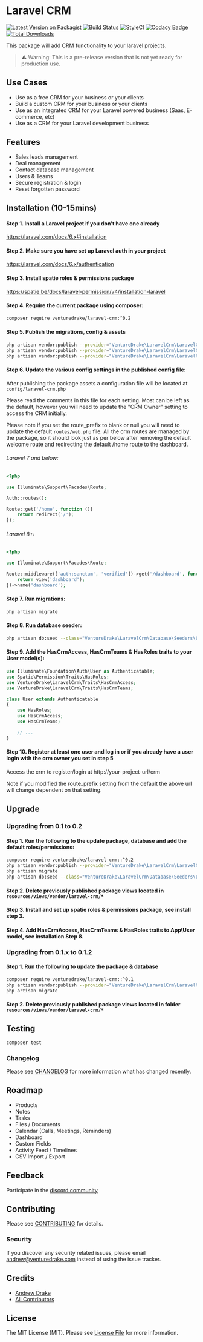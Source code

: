 # Laravel CRM

[![Latest Version on Packagist](https://img.shields.io/packagist/v/venturedrake/laravel-crm.svg?style=flat-square)](https://packagist.org/packages/venturedrake/laravel-crm)
[![Build Status](https://travis-ci.com/venturedrake/laravel-crm.svg?branch=master)](https://travis-ci.com/venturedrake/laravel-crm)
[![StyleCI](https://github.styleci.io/repos/291847143/shield?branch=master)](https://github.styleci.io/repos/291847143?branch=master)
[![Codacy Badge](https://api.codacy.com/project/badge/Grade/1946e83f51de4a0eb430a8e0a1aab3cf)](https://app.codacy.com/gh/venturedrake/laravel-crm?utm_source=github.com&utm_medium=referral&utm_content=venturedrake/laravel-crm&utm_campaign=Badge_Grade_Settings)
[![Total Downloads](https://img.shields.io/packagist/dt/venturedrake/laravel-crm.svg?style=flat-square)](https://packagist.org/packages/venturedrake/laravel-crm)

This package will add CRM functionality to your laravel projects.

> ⚠️ Warning: This is a pre-release version that is not yet ready for production use.

## Use Cases

- Use as a free CRM for your business or your clients
- Build a custom CRM for your business or your clients
- Use as an integrated CRM for your Laravel powered business (Saas, E-commerce, etc)
- Use as a CRM for your Laravel development business

## Features

 - Sales leads management
 - Deal management
 - Contact database management
 - Users & Teams
 - Secure registration & login
 - Reset forgotten password

## Installation (10-15mins)

#### Step 1. Install a Laravel project if you don't have one already

https://laravel.com/docs/6.x#installation

#### Step 2. Make sure you have set up Laravel auth in your project

https://laravel.com/docs/6.x/authentication

#### Step 3. Install spatie roles & permissions package

https://spatie.be/docs/laravel-permission/v4/installation-laravel

#### Step 4. Require the current package using composer:

```bash
composer require venturedrake/laravel-crm:^0.2
```

#### Step 5. Publish the migrations, config & assets

```bash
php artisan vendor:publish --provider="VentureDrake\LaravelCrm\LaravelCrmServiceProvider" --tag="migrations"
php artisan vendor:publish --provider="VentureDrake\LaravelCrm\LaravelCrmServiceProvider" --tag="config"
php artisan vendor:publish --provider="VentureDrake\LaravelCrm\LaravelCrmServiceProvider" --tag="assets"
```

#### Step 6. Update the various config settings in the published config file:

After publishing the package assets a configuration file will be located at <code>config/laravel-crm.php</code>

Please read the comments in this file for each setting. Most can be left as the default, however you will need to update the "CRM Owner" setting to access the CRM initially. 
    
Please note if you set the route_prefix to blank or null you will need to update the default <code>routes/web.php</code> file. All the crm routes are managed by the package, so it should look just as per below after removing the default welcome route and redirecting the default /home route to the dashboard. 

###### Laravel 7 and below:

```php
<?php

use Illuminate\Support\Facades\Route;

Auth::routes();

Route::get('/home', function (){
    return redirect('/');
});
```

###### Laravel 8+:

```php
<?php

use Illuminate\Support\Facades\Route;

Route::middleware(['auth:sanctum', 'verified'])->get('/dashboard', function () {
    return view('dashboard');
})->name('dashboard');
```

#### Step 7. Run migrations:

```bash
php artisan migrate
```

#### Step 8. Run database seeder:

```bash
php artisan db:seed --class="VentureDrake\LaravelCrm\Database\Seeders\LaravelCrmTablesSeeder"
```

#### Step 9. Add the HasCrmAccess, HasCrmTeams & HasRoles traits to your User model(s):

```php
use Illuminate\Foundation\Auth\User as Authenticatable;
use Spatie\Permission\Traits\HasRoles;
use VentureDrake\LaravelCrm\Traits\HasCrmAccess;
use VentureDrake\LaravelCrm\Traits\HasCrmTeams;

class User extends Authenticatable
{
    use HasRoles;
    use HasCrmAccess;
    use HasCrmTeams;

    // ...
}
```
#### Step 10. Register at least one user and log in or if you already have a user login with the crm owner you set in step 5

Access the crm to register/login at http://your-project-url/crm

Note if you modified the route_prefix setting from the default the above url will change dependent on that setting.

## Upgrade

### Upgrading from 0.1 to 0.2

#### Step 1. Run the following to the update package, database and add the default roles/permissions:

```bash
composer require venturedrake/laravel-crm::^0.2
php artisan vendor:publish --provider="VentureDrake\LaravelCrm\LaravelCrmServiceProvider" --tag="migrations"
php artisan migrate
php artisan db:seed --class="VentureDrake\LaravelCrm\Database\Seeders\LaravelCrmTablesSeeder"
```

#### Step 2. Delete previously published package views located in <code>resources/views/vendor/laravel-crm/*</code>

#### Step 3. Install and set up spatie roles & permissions package, see install step 3.

#### Step 4. Add HasCrmAccess, HasCrmTeams & HasRoles traits to App\User model, see installation Step 8.

### Upgrading from 0.1.x to 0.1.2

#### Step 1. Run the following to update the package & database

```bash
composer require venturedrake/laravel-crm::^0.1
php artisan vendor:publish --provider="VentureDrake\LaravelCrm\LaravelCrmServiceProvider" --tag="migrations"
php artisan migrate
```

#### Step 2. Delete previously published package views located in folder <code>resources/views/vendor/laravel-crm/*</code>

<!--- ## Usage --->

## Testing

``` bash
composer test
```

### Changelog

Please see [CHANGELOG](CHANGELOG.md) for more information what has changed recently.

## Roadmap

 - Products
 - Notes
 - Tasks
 - Files / Documents
 - Calendar (Calls, Meetings, Reminders)
 - Dashboard
 - Custom Fields
 - Activity Feed / Timelines
 - CSV Import / Export

## Feedback

Participate in the [discord community](https://discord.gg/rygVyyGSHj)

## Contributing

Please see [CONTRIBUTING](CONTRIBUTING.md) for details.

### Security

If you discover any security related issues, please email andrew@venturedrake.com instead of using the issue tracker.

## Credits

- [Andrew Drake](https://github.com/venturedrake)
- [All Contributors](../../contributors)

## License

The MIT License (MIT). Please see [License File](LICENSE.md) for more information.